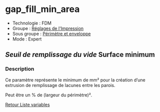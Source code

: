 # gap_fill_min_area

* Technologie : FDM
* Groupe : [Réglages de l'Impression](../print_settings/print_settings.md)
* Sous groupe : [Périmètre et enveloppe](../print_settings/print_settings.md#périmètre-et-enveloppe)
* Mode : Expert

## *Seuil de remplissage du vide* Surface minimum

### Description

Ce paramètre représente le minimum de mm² pour la création d’une extrusion de remplissage de lacunes entre les parois.

Peut être un % de (largeur du périmètre)².

[Retour Liste variables](variable_list.md)